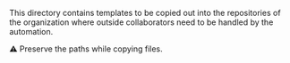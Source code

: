 This directory contains templates to be copied out into the repositories of the organization
where outside collaborators need to be handled by the automation.

⚠ Preserve the paths while copying files.
